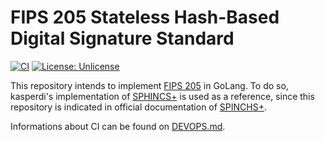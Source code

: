 # FIPS 205 Stateless Hash-Based Digital Signature Standard

[![CI](https://github.com/JoaoHenrique12/fips205/actions/workflows/ci.yml/badge.svg?branch=main)](https://github.com/JoaoHenrique12/fips205/actions?query=workflow%3Aci)
[![License: Unlicense](https://img.shields.io/badge/license-Unlicense-blue.svg)](http://unlicense.org/)


This repository intends to implement [FIPS 205](https://nvlpubs.nist.gov/nistpubs/FIPS/NIST.FIPS.205.pdf)
in GoLang. To do so, kasperdi's implementation of [SPHINCS+](https://github.com/kasperdi/SPHINCSPLUS-golang)
is used as a reference, since this repository is indicated in official documentation of [SPINCHS+](https://sphincs.org/software.html).

Informations about CI can be found on [DEVOPS.md](DEVOPS.md).
